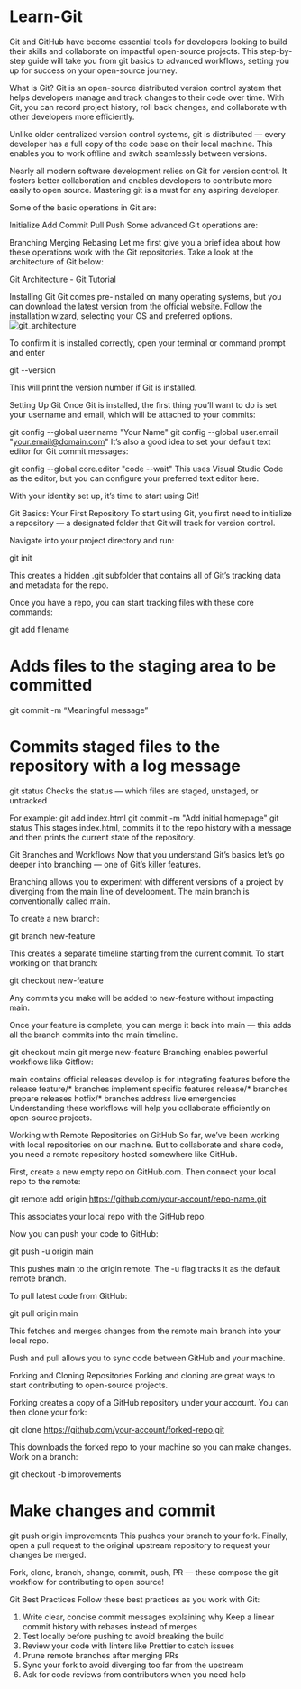 # Learn-Git


Git and GitHub have become essential tools for developers looking to build their skills and collaborate on impactful open-source projects. This step-by-step guide will take you from git basics to advanced workflows, setting you up for success on your open-source journey.

What is Git?
Git is an open-source distributed version control system that helps developers manage and track changes to their code over time. With Git, you can record project history, roll back changes, and collaborate with other developers more efficiently.

Unlike older centralized version control systems, git is distributed — every developer has a full copy of the code base on their local machine. This enables you to work offline and switch seamlessly between versions.

Nearly all modern software development relies on Git for version control. It fosters better collaboration and enables developers to contribute more easily to open source. Mastering git is a must for any aspiring developer.

Some of the basic operations in Git are:

Initialize
Add
Commit
Pull
Push
Some advanced Git operations are:

Branching
Merging
Rebasing
Let me first give you a brief idea about how these operations work with the Git repositories. Take a look at the architecture of Git below:


Git Architecture - Git Tutorial


Installing Git
Git comes pre-installed on many operating systems, but you can download the latest version from the official website. Follow the installation wizard, selecting your OS and preferred options.
![git_architecture](https://github.com/user-attachments/assets/4d6dff42-1843-4454-a4c2-8648b7d2fc5a)

To confirm it is installed correctly, open your terminal or command prompt and enter

git --version

This will print the version number if Git is installed.

Setting Up Git
Once Git is installed, the first thing you’ll want to do is set your username and email, which will be attached to your commits:

git config --global user.name "Your Name"
git config --global user.email "your.email@domain.com"
It’s also a good idea to set your default text editor for Git commit messages:

git config --global core.editor "code --wait"
This uses Visual Studio Code as the editor, but you can configure your preferred text editor here.

With your identity set up, it’s time to start using Git!

Git Basics: Your First Repository
To start using Git, you first need to initialize a repository — a designated folder that Git will track for version control.

Navigate into your project directory and run:

git init

This creates a hidden .git subfolder that contains all of Git’s tracking data and metadata for the repo.

Once you have a repo, you can start tracking files with these core commands:

git add filename
# Adds files to the staging area to be committed
git commit -m “Meaningful message”
# Commits staged files to the repository with a log message
git status
Checks the status — which files are staged, unstaged, or untracked

For example:
git add index.html
git commit -m "Add initial homepage" 
git status
This stages index.html, commits it to the repo history with a message and then prints the current state of the repository.

Git Branches and Workflows
Now that you understand Git’s basics let’s go deeper into branching — one of Git’s killer features.

Branching allows you to experiment with different versions of a project by diverging from the main line of development. The main branch is conventionally called main.

To create a new branch:

git branch new-feature

This creates a separate timeline starting from the current commit. To start working on that branch:

git checkout new-feature

Any commits you make will be added to new-feature without impacting main.

Once your feature is complete, you can merge it back into main — this adds all the branch commits into the main timeline.

git checkout main
git merge new-feature
Branching enables powerful workflows like Gitflow:

main contains official releases
develop is for integrating features before the release
feature/* branches implement specific features
release/* branches prepare releases
hotfix/* branches address live emergencies
Understanding these workflows will help you collaborate efficiently on open-source projects.

Working with Remote Repositories on GitHub
So far, we’ve been working with local repositories on our machine. But to collaborate and share code, you need a remote repository hosted somewhere like GitHub.

First, create a new empty repo on GitHub.com. Then connect your local repo to the remote:

git remote add origin https://github.com/your-account/repo-name.git

This associates your local repo with the GitHub repo.

Now you can push your code to GitHub:

git push -u origin main

This pushes main to the origin remote. The -u flag tracks it as the default remote branch.

To pull latest code from GitHub:

git pull origin main

This fetches and merges changes from the remote main branch into your local repo.

Push and pull allows you to sync code between GitHub and your machine.

Forking and Cloning Repositories
Forking and cloning are great ways to start contributing to open-source projects.

Forking creates a copy of a GitHub repository under your account. You can then clone your fork:

git clone https://github.com/your-account/forked-repo.git

This downloads the forked repo to your machine so you can make changes. Work on a branch:

git checkout -b improvements
# Make changes and commit
git push origin improvements
This pushes your branch to your fork. Finally, open a pull request to the original upstream repository to request your changes be merged.

Fork, clone, branch, change, commit, push, PR — these compose the git workflow for contributing to open source!

Git Best Practices
Follow these best practices as you work with Git:

1) Write clear, concise commit messages explaining why Keep a linear commit history with rebases instead of merges
2) Test locally before pushing to avoid breaking the build
3) Review your code with linters like Prettier to catch issues
4) Prune remote branches after merging PRs
5) Sync your fork to avoid diverging too far from the upstream
6) Ask for code reviews from contributors when you need help
